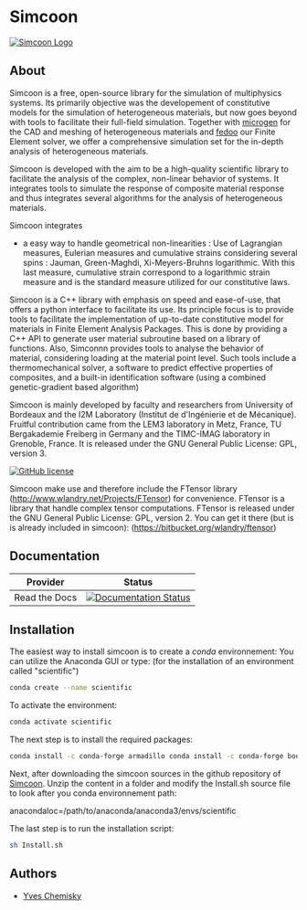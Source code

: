 Simcoon
=========


[![Simcoon Logo](https://github.com/3MAH/3mah.github.io/assets/images/logo_simcoon/simcoon_logo_text_original.png?raw=true)](https://github.com/3MAH/simcoon)

About
-----

Simcoon is a free, open-source library for the simulation of multiphysics systems. Its primarily objective was the developement of constitutive models for the simulation of heterogeneous materials, but now goes beyond with tools to facilitate their full-field simulation. Together with [microgen](https://github.com/3MAH/microgen) for the CAD and meshing of heterogeneous materials and [fedoo](https://github.com/3MAH/fedoo) our Finite Element solver, we offer a comprehensive simulation set for the in-depth analysis of heterogeneous materials.

Simcoon is developed with the aim to be a high-quality scientific library to facilitate the analysis of the complex, non-linear behavior of systems. It integrates tools to simulate the response of composite material response and thus integrates several algorithms for the analysis of heterogeneous materials.

Simcoon integrates 
- a easy way to handle geometrical non-linearities : Use of Lagrangian measures, Eulerian measures and cumulative strains considering several spins : Jauman, Green-Maghdi, Xi-Meyers-Bruhns logarithmic. With this last measure, cumulative strain correspond to a logarithmic strain measure and is the standard measure utilized for our constitutive laws. 

Simcoon is a C++ library with emphasis on speed and ease-of-use, that offers a python interface to facilitate its use. Its principle focus is to provide tools to facilitate the implementation of up-to-date constitutive model for materials in Finite Element Analysis Packages. This is done by providing a C++ API to generate user material subroutine based on a library of functions. Also, Simconnn provides tools to analyse the behavior of material, considering loading at the material point level. Such tools include a thermomechanical solver, a software to predict effective properties of composites, and a built-in identification software (using a combined genetic-gradient based algorithm)

Simcoon is mainly developed by faculty and researchers from University of Bordeaux and the I2M Laboratory (Institut de d'Ingénierie et de Mécanique). Fruitful contribution came from the LEM3 laboratory in Metz, France, TU Bergakademie Freiberg in Germany and the TIMC-IMAG laboratory in Grenoble, France. It is released under the GNU General Public License: GPL, version 3.

[![GitHub license](https://img.shields.io/badge/licence-GPL%203-blue.svg)](https://github.com/chemiskyy/simcoon/blob/master/LICENSE.txt)

Simcoon make use and therefore include the FTensor library (http://www.wlandry.net/Projects/FTensor) for convenience. FTensor is a library that handle complex tensor computations. FTensor is released under the GNU General Public License: GPL, version 2. You can get it there (but is is already included in simcoon): (https://bitbucket.org/wlandry/ftensor)

Documentation
--------------

Provider      | Status
--------      | ------
Read the Docs | [![Documentation Status](https://readthedocs.org/projects/simcoon/badge/?version=latest&style=plastic)](http://simcoon.readthedocs.io/en/latest)


Installation
------------

The easiest way to install simcoon is to create a *conda* environnement: You can utilize the Anaconda GUI or type:
(for the installation of an environment called "scientific")

```bash
conda create --name scientific
```

To activate the environment: 

```bash
conda activate scientific
```

The next step is to install the required packages:

```bash
conda install -c conda-forge armadillo conda install -c conda-forge boost conda install -c conda-forge cgal conda install -c conda-forge numpy
```

Next, after downloading the simcoon sources in the github repository of [Simcoon](https://github.com/3MAH/simcoon). Unzip the content in a folder and modify the Install.sh source file to look after you conda environnement path:

anacondaloc=/path/to/anaconda/anaconda3/envs/scientific

The last step is to run the installation script:

```bash
sh Install.sh
```

Authors
-------
* [Yves Chemisky](https://github.com/chemiskyy)